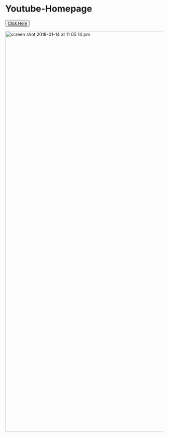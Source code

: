 # Youtube-Homepage

<button><a href = "https://mounika58.github.io/Youtube-Homepage/" target="_blank"> Click Here </a> </button>

<img width="1275" alt="screen shot 2018-01-14 at 11 05 14 pm" src="https://user-images.githubusercontent.com/30241726/34927979-efe4988a-f97f-11e7-9f17-b48101b13b3e.png">
